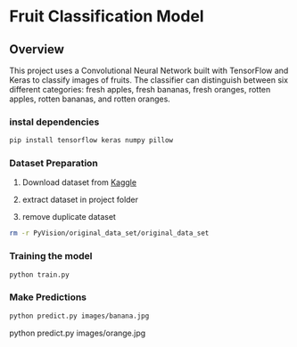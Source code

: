 <h1>Fruit Classification Model</h1>

<h2>Overview</h2>
This project uses a Convolutional Neural Network built with TensorFlow and Keras to classify images of fruits. The classifier can distinguish between six different categories: fresh apples, fresh bananas, fresh oranges, rotten apples, rotten bananas, and rotten oranges.


<h3>instal dependencies</h3>

```bash
pip install tensorflow keras numpy pillow
```
<h3>Dataset Preparation</h3>

1. Download dataset from [Kaggle](https://www.kaggle.com/datasets/sriramr/apples-bananas-oranges/data)

2. extract dataset in project folder

3. remove duplicate dataset
```bash
rm -r PyVision/original_data_set/original_data_set
```

<h3>Training the model</h3>

```bash
python train.py
```

<h3>Make Predictions</h3>

```bash
python predict.py images/banana.jpg
```

python predict.py images/orange.jpg
